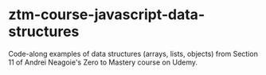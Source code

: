 # ztm-course-javascript-data-structures

Code-along examples of data structures (arrays, lists, objects) from Section 11 of Andrei Neagoie's Zero to Mastery course on Udemy.